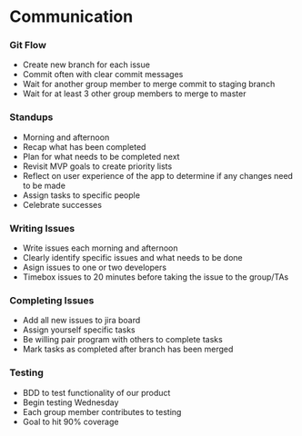 # Communication

### Git Flow
* Create new branch for each issue
* Commit often with clear commit messages
* Wait for another group member to merge commit to staging branch
* Wait for at least 3 other group members to merge to master

### Standups
* Morning and afternoon
* Recap what has been completed
* Plan for what needs to be completed next
* Revisit MVP goals to create priority lists
* Reflect on user experience of the app to determine if any changes need to be made
* Assign tasks to specific people
* Celebrate successes

### Writing Issues
* Write issues each morning and afternoon
* Clearly identify specific issues and what needs to be done
* Asign issues to one or two developers
* Timebox issues to 20 minutes before taking the issue to the group/TAs


### Completing Issues
* Add all new issues to jira board
* Assign yourself specific tasks
* Be willing pair program with others to complete tasks
* Mark tasks as completed after branch has been merged

### Testing
* BDD to test functionality of our product
* Begin testing Wednesday 
* Each group member contributes to testing
* Goal to hit 90% coverage


